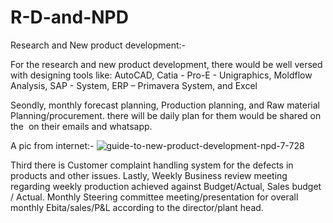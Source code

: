 # R-D-and-NPD


Research and New product development:-


For the research and new product development, there would be well versed with designing tools like:
AutoCAD,
Catia - Pro-E - Unigraphics,
Moldflow Analysis,
SAP - System, 
ERP – Primavera System, and 
Excel

Seondly, monthly forecast planning,
Production planning, and 
Raw material Planning/procurement. there will be daily plan for them would be shared on the  on their emails and whatsapp.


A pic from internet:-
![guide-to-new-product-development-npd-7-728](https://github.com/user-attachments/assets/333d1af9-4e74-4ee7-849e-610dbb156287)




Third there is Customer complaint handling system for the defects in products and other issues. Lastly, Weekly Business review meeting regarding weekly production achieved against
Budget/Actual, Sales budget / Actual.
Monthly Steering committee meeting/presentation for overall monthly
Ebita/sales/P&L according to the director/plant head.
